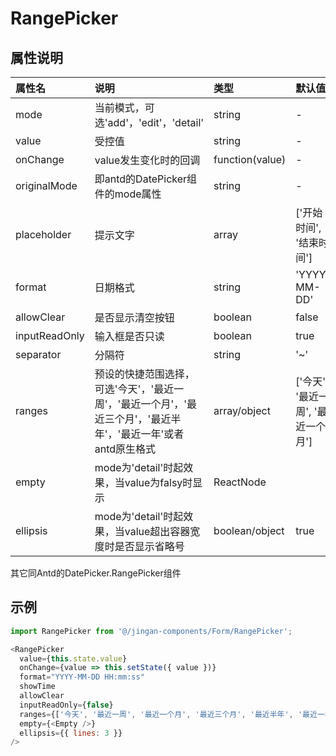 # RangePicker

## 属性说明

| 属性名 | 说明 | 类型 | 默认值 |
| :- | :- | :- | :- |
| mode | 当前模式，可选'add'，'edit'，'detail' | string | - |
| value | 受控值 | string | - |
| onChange | value发生变化时的回调 | function(value) | - |
| originalMode | 即antd的DatePicker组件的mode属性 | string | - |
| placeholder | 提示文字 | array | ['开始时间', '结束时间'] |
| format | 日期格式 | string | 'YYYY-MM-DD' |
| allowClear | 是否显示清空按钮 | boolean | false |
| inputReadOnly | 输入框是否只读 | boolean | true |
| separator | 分隔符 | string | '~' |
| ranges | 预设的快捷范围选择，可选'今天'，'最近一周'，'最近一个月'，'最近三个月'，'最近半年'，'最近一年'或者antd原生格式 | array/object | ['今天', '最近一周', '最近一个月'] |
| empty | mode为'detail'时起效果，当value为falsy时显示 | ReactNode | <EmptyText /> |
| ellipsis | mode为'detail'时起效果，当value超出容器宽度时是否显示省略号 | boolean/object  | true |
其它同Antd的DatePicker.RangePicker组件

## 示例

```js
import RangePicker from '@/jingan-components/Form/RangePicker';

<RangePicker
  value={this.state.value}
  onChange={value => this.setState({ value })}
  format="YYYY-MM-DD HH:mm:ss"
  showTime
  allowClear
  inputReadOnly={false}
  ranges={['今天', '最近一周', '最近一个月', '最近三个月', '最近半年', '最近一年']}
  empty={<Empty />}
  ellipsis={{ lines: 3 }}
/>
```